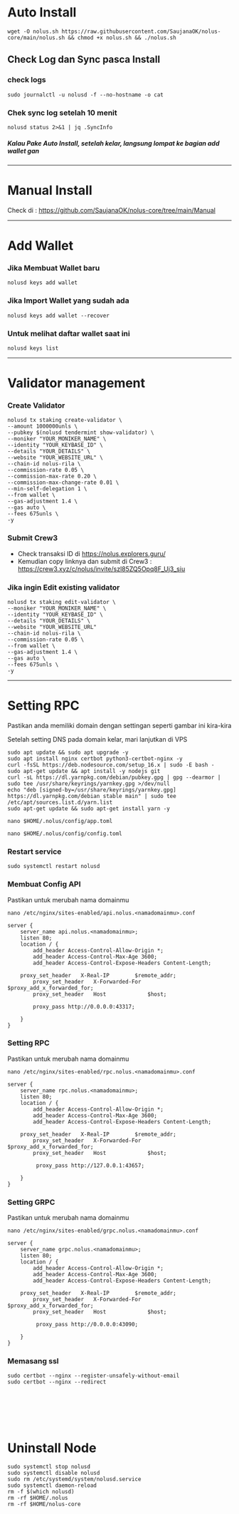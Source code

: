 # Auto Install
```
wget -O nolus.sh https://raw.githubusercontent.com/SaujanaOK/nolus-core/main/nolus.sh && chmod +x nolus.sh && ./nolus.sh
```
## Check Log dan Sync pasca Install

### check logs
```
sudo journalctl -u nolusd -f --no-hostname -o cat
```

### Chek sync log setelah 10 menit
```
nolusd status 2>&1 | jq .SyncInfo
```

##### Kalau Pake Auto Install, setelah kelar, langsung lompat ke bagian add wallet gan
__________________________________

# Manual Install
Check di : https://github.com/SaujanaOK/nolus-core/tree/main/Manual
__________________________________
# Add Wallet

### Jika Membuat Wallet baru
```
nolusd keys add wallet
```

### Jika Import Wallet yang sudah ada
```
nolusd keys add wallet --recover
```

### Untuk melihat daftar wallet saat ini
```
nolusd keys list
```

__________________________________
# Validator management
### Create Validator
```
nolusd tx staking create-validator \
--amount 1000000unls \
--pubkey $(nolusd tendermint show-validator) \
--moniker "YOUR_MONIKER_NAME" \
--identity "YOUR_KEYBASE_ID" \
--details "YOUR_DETAILS" \
--website "YOUR_WEBSITE_URL" \
--chain-id nolus-rila \
--commission-rate 0.05 \
--commission-max-rate 0.20 \
--commission-max-change-rate 0.01 \
--min-self-delegation 1 \
--from wallet \
--gas-adjustment 1.4 \
--gas auto \
--fees 675unls \
-y
```

### Submit Crew3
- Check transaksi ID di https://nolus.explorers.guru/
- Kemudian copy linknya dan submit di Crew3 : 
https://crew3.xyz/c/nolus/invite/szl85ZQ5Opq8F_Uj3_siu


### Jika ingin Edit existing validator
```
nolusd tx staking edit-validator \
--moniker "YOUR_MONIKER_NAME" \
--identity "YOUR_KEYBASE_ID" \
--details "YOUR_DETAILS" \
--website "YOUR_WEBSITE_URL"
--chain-id nolus-rila \
--commission-rate 0.05 \
--from wallet \
--gas-adjustment 1.4 \
--gas auto \
--fees 675unls \
-y
```

__________________________________
# Setting RPC
Pastikan anda memiliki domain dengan settingan seperti gambar ini kira-kira


Setelah setting DNS pada domain kelar, mari lanjutkan di VPS

```
sudo apt update && sudo apt upgrade -y
sudo apt install nginx certbot python3-certbot-nginx -y
curl -fsSL https://deb.nodesource.com/setup_16.x | sudo -E bash -
sudo apt-get update && apt install -y nodejs git
curl -sL https://dl.yarnpkg.com/debian/pubkey.gpg | gpg --dearmor | sudo tee /usr/share/keyrings/yarnkey.gpg >/dev/null
echo "deb [signed-by=/usr/share/keyrings/yarnkey.gpg] https://dl.yarnpkg.com/debian stable main" | sudo tee /etc/apt/sources.list.d/yarn.list
sudo apt-get update && sudo apt-get install yarn -y
```


```
nano $HOME/.nolus/config/app.toml
```

```
nano $HOME/.nolus/config/config.toml
```

### Restart service
```
sudo systemctl restart nolusd
```

### Membuat Config API
Pastikan untuk merubah nama domainmu
```
nano /etc/nginx/sites-enabled/api.nolus.<namadomainmu>.conf
```
```
server {
    server_name api.nolus.<namadomainmu>;
    listen 80;
    location / {
        add_header Access-Control-Allow-Origin *;
        add_header Access-Control-Max-Age 3600;
        add_header Access-Control-Expose-Headers Content-Length;

	proxy_set_header   X-Real-IP        $remote_addr;
        proxy_set_header   X-Forwarded-For  $proxy_add_x_forwarded_for;
        proxy_set_header   Host             $host;

        proxy_pass http://0.0.0.0:43317;

    }
}
```

### Setting RPC
Pastikan untuk merubah nama domainmu
```
nano /etc/nginx/sites-enabled/rpc.nolus.<namadomainmu>.conf
```
```
server {
    server_name rpc.nolus.<namadomainmu>;
    listen 80;
    location / {
        add_header Access-Control-Allow-Origin *;
        add_header Access-Control-Max-Age 3600;
        add_header Access-Control-Expose-Headers Content-Length;

	proxy_set_header   X-Real-IP        $remote_addr;
        proxy_set_header   X-Forwarded-For  $proxy_add_x_forwarded_for;
        proxy_set_header   Host             $host;

         proxy_pass http://127.0.0.1:43657;

    }
}
```

### Setting GRPC
Pastikan untuk merubah nama domainmu
```
nano /etc/nginx/sites-enabled/grpc.nolus.<namadomainmu>.conf
```
```
server {
    server_name grpc.nolus.<namadomainmu>;
    listen 80;
    location / {
        add_header Access-Control-Allow-Origin *;
        add_header Access-Control-Max-Age 3600;
        add_header Access-Control-Expose-Headers Content-Length;

	proxy_set_header   X-Real-IP        $remote_addr;
        proxy_set_header   X-Forwarded-For  $proxy_add_x_forwarded_for;
        proxy_set_header   Host             $host;

         proxy_pass http://0.0.0.0:43090;

    }
}
```


### Memasang ssl
```
sudo certbot --nginx --register-unsafely-without-email
sudo certbot --nginx --redirect
```




```

```




```

```




```

```




```

```




```

```




```

```



# Uninstall Node
```
sudo systemctl stop nolusd
sudo systemctl disable nolusd
sudo rm /etc/systemd/system/nolusd.service
sudo systemctl daemon-reload
rm -f $(which nolusd)
rm -rf $HOME/.nolus
rm -rf $HOME/nolus-core

```



